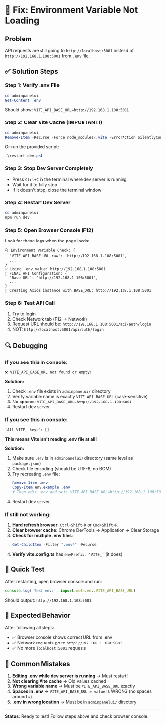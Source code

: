 # 🔧 Fix: Environment Variable Not Loading

## Problem
API requests are still going to `http://localhost:5001` instead of `http://192.168.1.108:5001` from `.env` file.

## ✅ Solution Steps

### Step 1: Verify .env File
```powershell
cd adminpanelui
Get-Content .env
```
Should show: `VITE_API_BASE_URL=http://192.168.1.108:5001`

### Step 2: Clear Vite Cache (IMPORTANT!)
```powershell
cd adminpanelui
Remove-Item -Recurse -Force node_modules/.vite -ErrorAction SilentlyContinue
```
Or run the provided script:
```powershell
.\restart-dev.ps1
```

### Step 3: Stop Dev Server Completely
- Press `Ctrl+C` in the terminal where dev server is running
- Wait for it to fully stop
- If it doesn't stop, close the terminal window

### Step 4: Restart Dev Server
```powershell
cd adminpanelui
npm run dev
```

### Step 5: Open Browser Console (F12)
Look for these logs when the page loads:

```
🔍 Environment Variable Check: {
  'VITE_API_BASE_URL raw': 'http://192.168.1.108:5001',
  ...
}
✅ Using .env value: http://192.168.1.108:5001
🔧 FINAL API Configuration: {
  'Base URL': 'http://192.168.1.108:5001',
  ...
}
🚀 Creating Axios instance with BASE_URL: http://192.168.1.108:5001
```

### Step 6: Test API Call
1. Try to login
2. Check Network tab (F12 → Network)
3. Request URL should be: `http://192.168.1.108:5001/api/auth/login`
4. NOT: `http://localhost:5001/api/auth/login`

## 🔍 Debugging

### If you see this in console:
```
❌ VITE_API_BASE_URL not found or empty!
```
**Solution:**
1. Check `.env` file exists in `adminpanelui/` directory
2. Verify variable name is exactly `VITE_API_BASE_URL` (case-sensitive)
3. No spaces: `VITE_API_BASE_URL=http://192.168.1.108:5001`
4. Restart dev server

### If you see this in console:
```
'All VITE_ keys': []
```
**This means Vite isn't reading .env file at all!**

**Solution:**
1. Make sure `.env` is in `adminpanelui/` directory (same level as `package.json`)
2. Check file encoding (should be UTF-8, no BOM)
3. Try recreating `.env` file:
   ```powershell
   Remove-Item .env
   Copy-Item env.example .env
   # Then edit .env and set: VITE_API_BASE_URL=http://192.168.1.108:5001
   ```
4. Restart dev server

### If still not working:
1. **Hard refresh browser**: `Ctrl+Shift+R` or `Cmd+Shift+R`
2. **Clear browser cache**: Chrome DevTools → Application → Clear Storage
3. **Check for multiple .env files**: 
   ```powershell
   Get-ChildItem -Filter ".env*" -Recurse
   ```
4. **Verify vite.config.ts** has `envPrefix: 'VITE_'` (it does)

## 📝 Quick Test

After restarting, open browser console and run:
```javascript
console.log('Test env:', import.meta.env.VITE_API_BASE_URL)
```
Should output: `http://192.168.1.108:5001`

## 🎯 Expected Behavior

After following all steps:
- ✅ Browser console shows correct URL from .env
- ✅ Network requests go to `http://192.168.1.108:5001`
- ✅ No more `localhost:5001` requests

## 🚨 Common Mistakes

1. **Editing .env while dev server is running** → Must restart!
2. **Not clearing Vite cache** → Old values cached
3. **Wrong variable name** → Must be `VITE_API_BASE_URL` exactly
4. **Spaces in .env** → `VITE_API_BASE_URL = value` is WRONG (no spaces around `=`)
5. **.env in wrong location** → Must be in `adminpanelui/` directory

---

**Status**: Ready to test! Follow steps above and check browser console.




